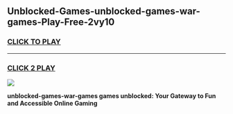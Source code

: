 
## Unblocked-Games-unblocked-games-war-games-Play-Free-2vy10
<h3>
<a href="https://premium76.site?title=unblocked-games-war-games&ref=10A">CLICK TO PLAY</a></h3>
<hr>

<h3>
<a href="https://premium76.site?title=unblocked-games-war-games&ref=10A">CLICK 2 PLAY</a>
  
</h3>

<a href="https://premium76.site?title=unblocked-games-war-games&ref=10A"><img src="https://clearcache.store/games.png"></a>


**unblocked-games-war-games games unblocked: Your Gateway to Fun and Accessible Online Gaming**
